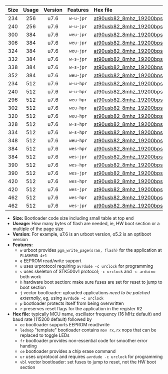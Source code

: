 |Size|Usage|Version|Features|Hex file|
|:-:|:-:|:-:|:-:|:--|
|234|256|u7.6|`w-u-jpr`|[at90usb82_8mhz_19200bps_ur_vbl.hex](https://raw.githubusercontent.com/stefanrueger/urboot/main//at90usb82_8mhz_19200bps_ur_vbl.hex)|
|240|256|u7.6|`w-u-jpr`|[at90usb82_8mhz_19200bps_lednop_ur_vbl.hex](https://raw.githubusercontent.com/stefanrueger/urboot/main//at90usb82_8mhz_19200bps_lednop_ur_vbl.hex)|
|300|384|u7.6|`weu-jpr`|[at90usb82_8mhz_19200bps_ee_ur_vbl.hex](https://raw.githubusercontent.com/stefanrueger/urboot/main//at90usb82_8mhz_19200bps_ee_ur_vbl.hex)|
|306|384|u7.6|`weu-jpr`|[at90usb82_8mhz_19200bps_ee_lednop_ur_vbl.hex](https://raw.githubusercontent.com/stefanrueger/urboot/main//at90usb82_8mhz_19200bps_ee_lednop_ur_vbl.hex)|
|324|384|u7.6|`weu-jpr`|[at90usb82_8mhz_19200bps_ee_lednop_fr_ur_vbl.hex](https://raw.githubusercontent.com/stefanrueger/urboot/main//at90usb82_8mhz_19200bps_ee_lednop_fr_ur_vbl.hex)|
|332|384|u7.6|`w-s-jpr`|[at90usb82_8mhz_19200bps_vbl.hex](https://raw.githubusercontent.com/stefanrueger/urboot/main//at90usb82_8mhz_19200bps_vbl.hex)|
|338|384|u7.6|`w-s-jpr`|[at90usb82_8mhz_19200bps_lednop_vbl.hex](https://raw.githubusercontent.com/stefanrueger/urboot/main//at90usb82_8mhz_19200bps_lednop_vbl.hex)|
|352|384|u7.6|`weu-jpr`|[at90usb82_8mhz_19200bps_ee_lednop_fr_ce_ur_vbl.hex](https://raw.githubusercontent.com/stefanrueger/urboot/main//at90usb82_8mhz_19200bps_ee_lednop_fr_ce_ur_vbl.hex)|
|234|512|u7.6|`w-u-hpr`|[at90usb82_8mhz_19200bps_ur.hex](https://raw.githubusercontent.com/stefanrueger/urboot/main//at90usb82_8mhz_19200bps_ur.hex)|
|240|512|u7.6|`w-u-hpr`|[at90usb82_8mhz_19200bps_lednop_ur.hex](https://raw.githubusercontent.com/stefanrueger/urboot/main//at90usb82_8mhz_19200bps_lednop_ur.hex)|
|296|512|u7.6|`weu-hpr`|[at90usb82_8mhz_19200bps_ee_ur.hex](https://raw.githubusercontent.com/stefanrueger/urboot/main//at90usb82_8mhz_19200bps_ee_ur.hex)|
|302|512|u7.6|`weu-hpr`|[at90usb82_8mhz_19200bps_ee_lednop_ur.hex](https://raw.githubusercontent.com/stefanrueger/urboot/main//at90usb82_8mhz_19200bps_ee_lednop_ur.hex)|
|320|512|u7.6|`weu-hpr`|[at90usb82_8mhz_19200bps_ee_lednop_fr_ur.hex](https://raw.githubusercontent.com/stefanrueger/urboot/main//at90usb82_8mhz_19200bps_ee_lednop_fr_ur.hex)|
|328|512|u7.6|`w-s-hpr`|[at90usb82_8mhz_19200bps.hex](https://raw.githubusercontent.com/stefanrueger/urboot/main//at90usb82_8mhz_19200bps.hex)|
|334|512|u7.6|`w-s-hpr`|[at90usb82_8mhz_19200bps_lednop.hex](https://raw.githubusercontent.com/stefanrueger/urboot/main//at90usb82_8mhz_19200bps_lednop.hex)|
|348|512|u7.6|`weu-hpr`|[at90usb82_8mhz_19200bps_ee_lednop_fr_ce_ur.hex](https://raw.githubusercontent.com/stefanrueger/urboot/main//at90usb82_8mhz_19200bps_ee_lednop_fr_ce_ur.hex)|
|384|512|u7.6|`wes-hpr`|[at90usb82_8mhz_19200bps_ee.hex](https://raw.githubusercontent.com/stefanrueger/urboot/main//at90usb82_8mhz_19200bps_ee.hex)|
|384|512|u7.6|`wes-jpr`|[at90usb82_8mhz_19200bps_ee_vbl.hex](https://raw.githubusercontent.com/stefanrueger/urboot/main//at90usb82_8mhz_19200bps_ee_vbl.hex)|
|390|512|u7.6|`wes-hpr`|[at90usb82_8mhz_19200bps_ee_lednop.hex](https://raw.githubusercontent.com/stefanrueger/urboot/main//at90usb82_8mhz_19200bps_ee_lednop.hex)|
|390|512|u7.6|`wes-jpr`|[at90usb82_8mhz_19200bps_ee_lednop_vbl.hex](https://raw.githubusercontent.com/stefanrueger/urboot/main//at90usb82_8mhz_19200bps_ee_lednop_vbl.hex)|
|420|512|u7.6|`wes-hpr`|[at90usb82_8mhz_19200bps_ee_lednop_fr.hex](https://raw.githubusercontent.com/stefanrueger/urboot/main//at90usb82_8mhz_19200bps_ee_lednop_fr.hex)|
|420|512|u7.6|`wes-jpr`|[at90usb82_8mhz_19200bps_ee_lednop_fr_vbl.hex](https://raw.githubusercontent.com/stefanrueger/urboot/main//at90usb82_8mhz_19200bps_ee_lednop_fr_vbl.hex)|
|462|512|u7.6|`wes-hpr`|[at90usb82_8mhz_19200bps_ee_lednop_fr_ce.hex](https://raw.githubusercontent.com/stefanrueger/urboot/main//at90usb82_8mhz_19200bps_ee_lednop_fr_ce.hex)|
|462|512|u7.6|`wes-jpr`|[at90usb82_8mhz_19200bps_ee_lednop_fr_ce_vbl.hex](https://raw.githubusercontent.com/stefanrueger/urboot/main//at90usb82_8mhz_19200bps_ee_lednop_fr_ce_vbl.hex)|

- **Size:** Bootloader code size including small table at top end
- **Useage:** How many bytes of flash are needed, ie, HW boot section or a multiple of the page size
- **Version:** For example, u7.6 is an urboot version, o5.2 is an optiboot version
- **Features:**
  + `w` urboot provides `pgm_write_page(sram, flash)` for the application at `FLASHEND-4+1`
  + `e` EEPROM read/write support
  + `u` uses urprotocol requiring `avrdude -c urclock` for programming
  + `s` uses skeleton of STK500v1 protocol; `-c urclock` and `-c arduino` both work
  + `h` hardware boot section: make sure fuses are set for reset to jump to boot section
  + `j` vector bootloader: uploaded applications *need to be patched externally*, eg, using `avrdude -c urclock`
  + `p` bootloader protects itself from being overwritten
  + `r` preserves reset flags for the application in the register R2
- **Hex file:** typically MCU name, oscillator frequency (16 MHz default) and baud rate (115200 default) followed by
  + `ee` bootloader supports EEPROM read/write
  + `lednop` "template" bootloader contains `mov rx,rx` nops that can be replaced to toggle LEDs
  + `fr` bootloader provides non-essential code for smoother error handing
  + `ce` bootloader provides a chip erase command
  + `ur` uses urprotocol and requires `avrdude -c urclock` for programming
  + `vbl` vector bootloader: set fuses to jump to reset, not the HW boot section
